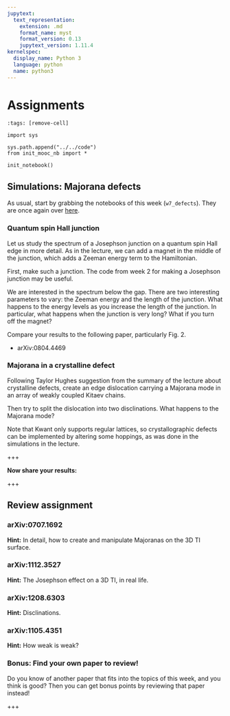 ```yaml
---
jupytext:
  text_representation:
    extension: .md
    format_name: myst
    format_version: 0.13
    jupytext_version: 1.11.4
kernelspec:
  display_name: Python 3
  language: python
  name: python3
---
```


# Assignments

```{code-cell} ipython3
:tags: [remove-cell]

import sys

sys.path.append("../../code")
from init_mooc_nb import *

init_notebook()
```

## Simulations: Majorana defects

As usual, start by grabbing the notebooks of this week (`w7_defects`). They are once again over [here](http://tiny.cc/topocm_smc).

### Quantum spin Hall junction

Let us study the spectrum of a Josephson junction on a quantum spin Hall edge in more detail. As in the lecture, we can add a magnet in the middle of the junction, which adds a Zeeman energy term to the Hamiltonian.

First, make such a junction. The code from week 2 for making a Josephson junction may be useful.

We are interested in the spectrum below the gap. There are two interesting parameters to vary: the Zeeman energy and the length of the junction. What happens to the energy levels as you increase the length of the junction. In particular, what happens when the junction is very long? What if you turn off the magnet?

Compare your results to the following paper, particularly Fig. 2.

* arXiv:0804.4469

### Majorana in a crystalline defect

Following Taylor Hughes suggestion from the summary of the lecture about crystalline defects, create an edge dislocation carrying a Majorana mode in an array of weakly coupled Kitaev chains.

Then try to split the dislocation into two disclinations. What happens to the Majorana mode?

Note that Kwant only supports regular lattices, so crystallographic defects can be implemented by altering some hoppings, as was done in the simulations in the lecture.

+++

**Now share your results:**

+++

## Review assignment

### arXiv:0707.1692

**Hint:** In detail, how to create and manipulate Majoranas on the 3D TI surface.

### arXiv:1112.3527

**Hint:** The Josephson effect on a 3D TI, in real life.

### arXiv:1208.6303

**Hint:** Disclinations.

### arXiv:1105.4351

**Hint:** How weak is weak?

### Bonus: Find your own paper to review!

Do you know of another paper that fits into the topics of this week, and you think is good?
Then you can get bonus points by reviewing that paper instead!

+++
